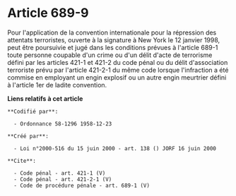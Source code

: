 # Article 689-9

Pour l'application de la convention internationale pour la répression des attentats terroristes, ouverte à la signature à New
York le 12 janvier 1998, peut être poursuivie et jugé dans les conditions prévues à l'article 689-1 toute personne coupable
d'un crime ou d'un délit d'acte de terrorisme défini par les articles 421-1 et 421-2 du code pénal ou du délit d'association
terroriste prévu par l'article 421-2-1 du même code lorsque l'infraction a été commise en employant un engin explosif ou un
autre engin meurtrier défini à l'article 1er de ladite convention.

**Liens relatifs à cet article**

	**Codifié par**:

	  - Ordonnance 58-1296 1958-12-23

	**Créé par**:

	  - Loi n°2000-516 du 15 juin 2000 - art. 138 () JORF 16 juin 2000

	**Cite**:

	  - Code pénal - art. 421-1 (V)
	  - Code pénal - art. 421-2-1 (V)
	  - Code de procédure pénale - art. 689-1 (V)
